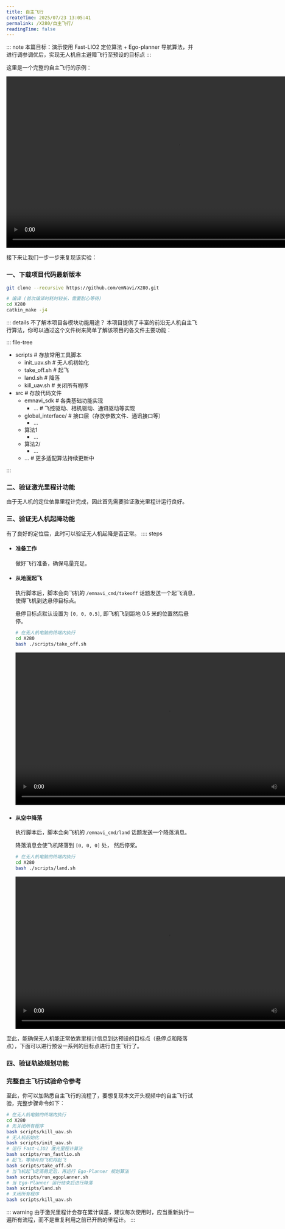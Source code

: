 ```yaml
---
title: 自主飞行
createTime: 2025/07/23 13:05:41
permalink: /X280/自主飞行/
readingTime: false
---
```


::: note 本篇目标：演示使用 Fast-LIO2 定位算法 + Ego-planner 导航算法，并进行调参调优后，实现无人机自主避障飞行至预设的目标点
:::

这里是一个完整的自主飞行的示例：

<div>
<video width="900" controls>
    <source src="http://file.emnavi.tech/MEDIA_ASSETS/X280/web/x280_autonomous_navigation_flight_demo.mp4" type="video/mp4" />
    您的浏览器不支持 video 标签。
</video>
</div>


接下来让我们一步一步来复现该实验：

### 一、下载项目代码最新版本

```bash
git clone --recursive https://github.com/emNavi/X280.git

# 编译 (首次编译时耗时较长，需要耐心等待)
cd X280
catkin_make -j4
```
::: details 不了解本项目各模块功能用途？
本项目提供了丰富的前沿无人机自主飞行算法，你可以通过这个文件树来简单了解该项目的各文件主要功能：

::: file-tree

- scripts  \# 存放常用工具脚本
  - init_uav.sh \# 无人机初始化
  - take_off.sh \# 起飞
  - land.sh \# 降落
  - kill_uav.sh \# 关闭所有程序
- src \# 存放代码文件
  - emnavi_sdk \# 各类基础功能实现
      - ... \# 飞控驱动、相机驱动、通讯驱动等实现
  - global_interface/ \# 接口层（存放参数文件、通讯接口等）
    - ...
  - 算法1
      - ...
  - 算法2/
      - ...
  - ... \# 更多适配算法持续更新中

:::

### 二、验证激光里程计功能
由于无人机的定位依靠里程计完成，因此首先需要验证激光里程计运行良好。
<LinkCard title="启动 Fast-LIO2 激光里程计" href="/X280/Fast-LIO2激光里程计/#算法使用" > </LinkCard>

### 三、验证无人机起降功能
有了良好的定位后，此时可以验证无人机起降是否正常。
:::: steps

- #### 准备工作
    做好飞行准备，确保电量充足。
- #### 从地面起飞
    执行脚本后，脚本会向飞机的 `/emnavi_cmd/takeoff` 话题发送一个起飞消息，使得飞机到达悬停目标点。

    悬停目标点默认设置为 `[0, 0, 0.5]`, 即飞机飞到距地 0.5 米的位置然后悬停。
    ```bash
    # 在无人机电脑的终端内执行
    cd X280
    bash ./scripts/take_off.sh
    ```
    <div>
    <video width="800" controls>
        <source src="https://emnavi-doc-img.oss-cn-beijing.aliyuncs.com/emnavi_video/intro/takeoff_demo.mp4" type="video/mp4" />
        您的浏览器不支持 video 标签。
    </video>
    </div>

    ###


- #### 从空中降落

    执行脚本后，脚本会向飞机的 `/emnavi_cmd/land` 话题发送一个降落消息。

    降落消息会使飞机降落到 `[0, 0, 0]` 处， 然后停桨。

    ```bash
    # 在无人机电脑的终端内执行
    cd X280
    bash ./scripts/land.sh
    ```
    <div>
    <video width="800" controls>
        <source src="https://emnavi-doc-img.oss-cn-beijing.aliyuncs.com/emnavi_video/intro/landing_demo.mp4" type="video/mp4" />
        您的浏览器不支持 video 标签。
    </video>
    </div>

至此，能确保无人机能正常依靠里程计信息到达预设的目标点（悬停点和降落点），下面可以进行预设一系列的目标点进行自主飞行了。

### 四、验证轨迹规划功能
<LinkCard title="启动 Ego-Planner 规划算法" href="/X280/Ego-Planner规划算法/#算法使用" > </LinkCard>

<!-- TODO(Derkai): 这里会让人误解要运行两次 one shot  -->

### 完整自主飞行试验命令参考

至此，你可以加熟悉自主飞行的流程了，要想复现本文开头视频中的自主飞行试验，完整步骤命令如下：
```bash
# 在无人机电脑的终端内执行
cd X280
# 先关闭所有程序
bash scripts/kill_uav.sh
# 无人机初始化
bash scripts/init_uav.sh
# 运行 Fast-LIO2 激光里程计算法
bash scripts/run_fastlio.sh
# 起飞，等待片刻飞机将起飞
bash scripts/take_off.sh
# 当飞机起飞定高稳定后，再运行 Ego-Planner 规划算法
bash scripts/run_egoplanner.sh
# 当 Ego-Planner 运行结束后进行降落
bash scripts/land.sh
# 关闭所有程序
bash scripts/kill_uav.sh
```

::: warning 由于激光里程计会存在累计误差，建议每次使用时，应当重新执行一遍所有流程，而不是重复利用之前已开启的里程计。
:::